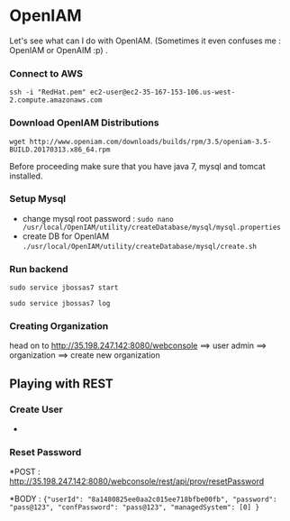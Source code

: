 # OpenIAM
Let's see what can I do with OpenIAM. (Sometimes it even confuses me : OpenIAM or OpenAIM :p) . 

### Connect to AWS
`ssh -i "RedHat.pem" ec2-user@ec2-35-167-153-106.us-west-2.compute.amazonaws.com`

### Download OpenIAM Distributions
`wget http://www.openiam.com/downloads/builds/rpm/3.5/openiam-3.5-BUILD.20170313.x86_64.rpm`

Before proceeding make sure that you have java 7, mysql and tomcat installed.

### Setup Mysql

* change mysql root password : `sudo nano /usr/local/OpenIAM/utility/createDatabase/mysql/mysql.properties`
* create DB for OpenIAM `./usr/local/OpenIAM/utility/createDatabase/mysql/create.sh`

### Run backend
`sudo service jbossas7 start`

`sudo service jbossas7 log`

### Creating Organization

head on to http://35.198.247.142:8080/webconsole ==> user admin ==> organization ==> create new organization

## Playing with REST

### Create User

* 

### Reset Password

*POST : http://35.198.247.142:8080/webconsole/rest/api/prov/resetPassword 

*BODY : 
`{"userId": "8a1480825ee0aa2c015ee718bfbe00fb",
"password": "pass@123",
"confPassword": "pass@123",
"managedSystem": [0] }`
